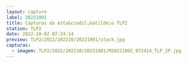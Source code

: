 ```yaml
---
layout: capture
label: 20221001
title: Capturas da esta&ccedil;&atilde;o TLP2
station: TLP2
date: 2022-10-02 07:24:14
preview: TLP2/2022/202210/20221001/stack.jpg
capturas:
  - imagem: TLP2/2022/202210/20221001/M20221002_072414_TLP_2P.jpg
---
```


